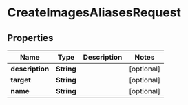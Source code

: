

# CreateImagesAliasesRequest


## Properties

Name | Type | Description | Notes
------------ | ------------- | ------------- | -------------
**description** | **String** |  |  [optional]
**target** | **String** |  |  [optional]
**name** | **String** |  |  [optional]



